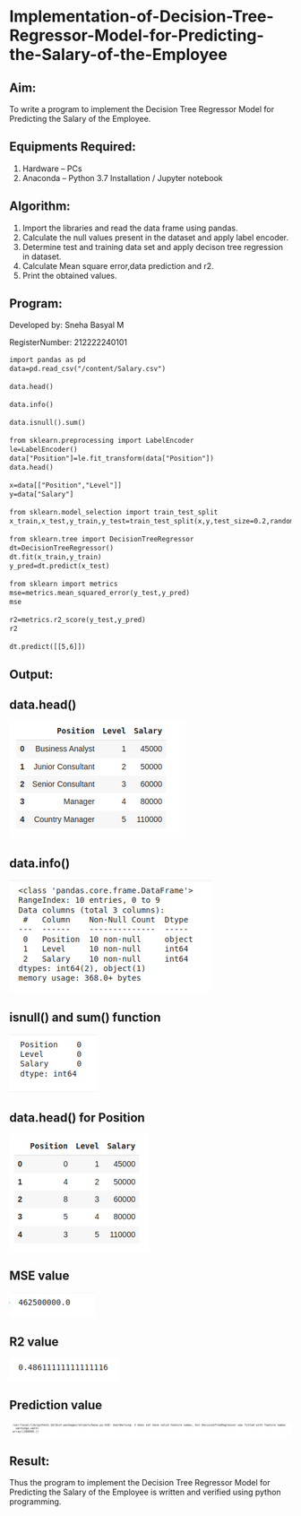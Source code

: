 # Implementation-of-Decision-Tree-Regressor-Model-for-Predicting-the-Salary-of-the-Employee

## Aim:
To write a program to implement the Decision Tree Regressor Model for Predicting the Salary of the Employee.

## Equipments Required:
1. Hardware – PCs
2. Anaconda – Python 3.7 Installation / Jupyter notebook

## Algorithm:
1. Import the libraries and read the data frame using pandas.
2. Calculate the null values present in the dataset and apply label encoder.
3. Determine test and training data set and apply decison tree regression in dataset.
4. Calculate Mean square error,data prediction and r2.
5. Print the obtained values.

## Program:

Developed by: Sneha Basyal M

RegisterNumber: 212222240101

```
import pandas as pd
data=pd.read_csv("/content/Salary.csv")

data.head()

data.info()

data.isnull().sum()

from sklearn.preprocessing import LabelEncoder
le=LabelEncoder()
data["Position"]=le.fit_transform(data["Position"])
data.head()

x=data[["Position","Level"]]
y=data["Salary"]

from sklearn.model_selection import train_test_split
x_train,x_test,y_train,y_test=train_test_split(x,y,test_size=0.2,random_state=2)

from sklearn.tree import DecisionTreeRegressor
dt=DecisionTreeRegressor()
dt.fit(x_train,y_train)
y_pred=dt.predict(x_test)

from sklearn import metrics
mse=metrics.mean_squared_error(y_test,y_pred)
mse

r2=metrics.r2_score(y_test,y_pred)
r2

dt.predict([[5,6]])
```

## Output:

## data.head()
![Implementation-of-Decision-Tree-Regressor-Model-for-Predicting-the-Salary-of-the-Employee](ML71.png)
<br>

## data.info()
![Implementation-of-Decision-Tree-Regressor-Model-for-Predicting-the-Salary-of-the-Employee](ML72.png)
<br>

## isnull() and sum() function
![Implementation-of-Decision-Tree-Regressor-Model-for-Predicting-the-Salary-of-the-Employee](ML73.png)
<br>

## data.head() for Position
![Implementation-of-Decision-Tree-Regressor-Model-for-Predicting-the-Salary-of-the-Employee](ML74.png)
<br>

## MSE value
![Implementation-of-Decision-Tree-Regressor-Model-for-Predicting-the-Salary-of-the-Employee](ML75.png)
<br>

## R2 value
![Implementation-of-Decision-Tree-Regressor-Model-for-Predicting-the-Salary-of-the-Employee](ML76.png)
<br>

## Prediction value
![Implementation-of-Decision-Tree-Regressor-Model-for-Predicting-the-Salary-of-the-Employee](ML77.png)


## Result:
Thus the program to implement the Decision Tree Regressor Model for Predicting the Salary of the Employee is written and verified using python programming.
